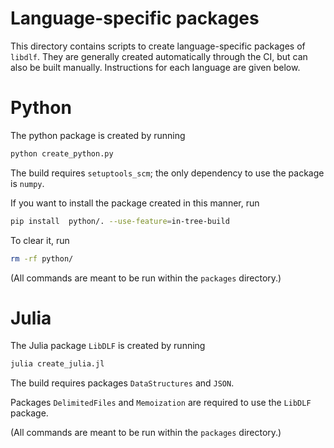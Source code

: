 # Language-specific packages

This directory contains scripts to create language-specific packages of
`libdlf`. They are generally created automatically through the CI, but can also
be built manually. Instructions for each language are given below.


# Python

The python package is created by running

```bash
python create_python.py
```

The build requires `setuptools_scm`; the only dependency to use the package is
`numpy`.

If you want to install the package created in this manner, run

```bash
pip install  python/. --use-feature=in-tree-build
```

To clear it, run

```bash
rm -rf python/
```

(All commands are meant to be run within the `packages` directory.)


# Julia

The Julia package `LibDLF` is created by running

```bash
julia create_julia.jl
```

The build requires packages `DataStructures` and `JSON`.

Packages `DelimitedFiles` and `Memoization` are required to use the `LibDLF` package.

(All commands are meant to be run within the `packages` directory.)

